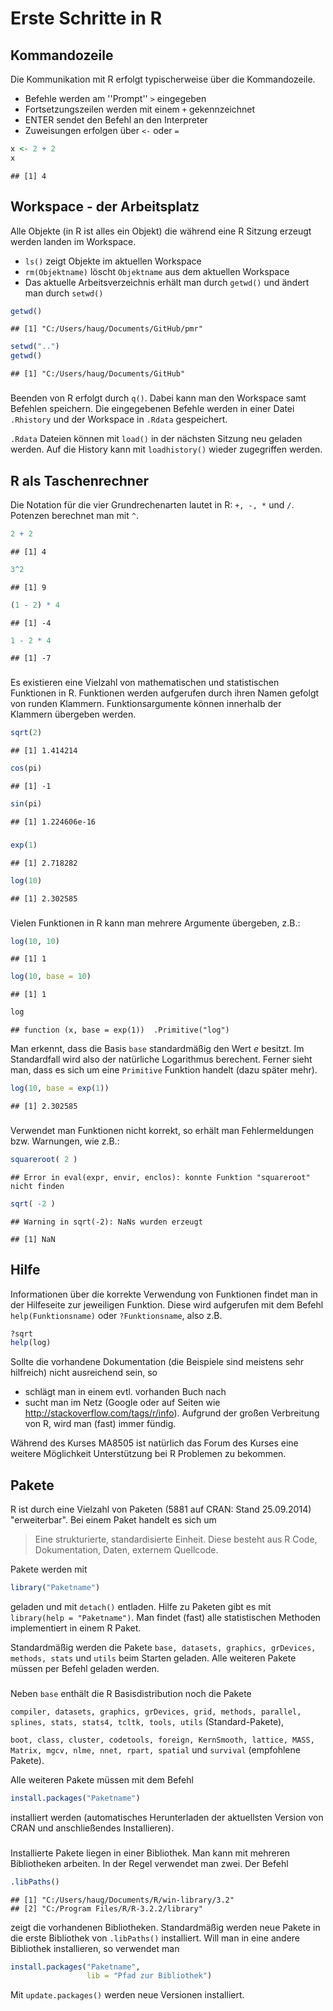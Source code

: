 # Erste Schritte in R

## Kommandozeile

Die Kommunikation mit R erfolgt typischerweise über die Kommandozeile.

-  Befehle werden am ''Prompt'' `>` eingegeben
-  Fortsetzungszeilen werden mit einem `+` gekennzeichnet
-  ENTER sendet den Befehl an den Interpreter
-  Zuweisungen erfolgen über `<-` oder `=`


```r
x <- 2 + 2
x
```

```
## [1] 4
```


## Workspace - der Arbeitsplatz

Alle Objekte (in R ist alles ein Objekt) die während eine R Sitzung erzeugt werden landen im Workspace.


-  `ls()` zeigt Objekte im aktuellen Workspace
-  `rm(Objektname)` löscht `Objektname` aus dem aktuellen Workspace
-  Das aktuelle Arbeitsverzeichnis erhält man durch `getwd()` und ändert man durch `setwd()`



```r
getwd()
```

```
## [1] "C:/Users/haug/Documents/GitHub/pmr"
```




```r
setwd("..")
getwd()
```

```
## [1] "C:/Users/haug/Documents/GitHub"
```


###

Beenden von R erfolgt durch `q()`. Dabei kann man
den Workspace samt Befehlen speichern. Die eingegebenen Befehle werden in einer Datei `.Rhistory` und der Workspace in `.Rdata` gespeichert. 

`.Rdata` Dateien können mit `load()` in der nächsten Sitzung neu geladen werden. Auf die History kann mit `loadhistory()` wieder zugegriffen werden.


## R als Taschenrechner
Die Notation für die vier Grundrechenarten lautet in R:
`+, -, *` und `/`. Potenzen berechnet man mit `^`.



```r
2 + 2
```

```
## [1] 4
```

```r
3^2
```

```
## [1] 9
```

```r
(1 - 2) * 4
```

```
## [1] -4
```

```r
1 - 2 * 4
```

```
## [1] -7
```

###

Es existieren eine Vielzahl von mathematischen und statistischen Funktionen in R. Funktionen werden aufgerufen durch ihren  Namen gefolgt von runden Klammern. Funktionsargumente können innerhalb der Klammern übergeben werden.



```r
sqrt(2)
```

```
## [1] 1.414214
```

```r
cos(pi)
```

```
## [1] -1
```

```r
sin(pi)
```

```
## [1] 1.224606e-16
```

###


```r
exp(1)
```

```
## [1] 2.718282
```

```r
log(10)
```

```
## [1] 2.302585
```


###

Vielen Funktionen in R kann man mehrere Argumente übergeben, z.B.: 


```r
log(10, 10)
```

```
## [1] 1
```

```r
log(10, base = 10)
```

```
## [1] 1
```

```r
log
```

```
## function (x, base = exp(1))  .Primitive("log")
```

Man erkennt, dass die Basis `base` standardmäßig den Wert $e$ besitzt. Im Standardfall wird also der natürliche Logarithmus berechent. Ferner sieht man, dass es sich um eine `Primitive` Funktion handelt (dazu später mehr).


```r
log(10, base = exp(1))
```

```
## [1] 2.302585
```

### 

Verwendet man Funktionen nicht korrekt, so erhält man Fehlermeldungen bzw. Warnungen, wie z.B.: 


```r
squareroot( 2 )
```

```
## Error in eval(expr, envir, enclos): konnte Funktion "squareroot" nicht finden
```

```r
sqrt( -2 )
```

```
## Warning in sqrt(-2): NaNs wurden erzeugt
```

```
## [1] NaN
```

## Hilfe

Informationen über die korrekte Verwendung von Funktionen findet man in der Hilfeseite zur jeweiligen Funktion. Diese wird aufgerufen mit dem Befehl `help(Funktionsname)` oder `?Funktionsname`, also z.B.


```r
?sqrt
help(log)
```

Sollte die vorhandene Dokumentation (die Beispiele sind meistens sehr hilfreich) nicht ausreichend sein, so

* schlägt man in einem evtl. vorhanden Buch nach
* sucht man im Netz (Google oder auf Seiten wie http://stackoverflow.com/tags/r/info). Aufgrund der großen Verbreitung von R, wird man (fast) immer fündig.

Während des Kurses MA8505 ist natürlich das Forum des Kurses eine weitere Möglichkeit Unterstützung bei R Problemen zu bekommen.


## Pakete

R ist durch eine Vielzahl von Paketen (5881 auf CRAN: Stand 25.09.2014) "erweiterbar". Bei einem Paket handelt es sich um

> Eine strukturierte, standardisierte Einheit. Diese besteht aus R
Code, Dokumentation, Daten, externem Quellcode.

Pakete werden mit 

```r
library("Paketname")
```
geladen und mit `detach()` entladen. Hilfe zu Paketen gibt es mit
`library(help = "Paketname")`. Man findet (fast) alle statistischen Methoden implementiert in einem R Paket.

Standardmäßig werden die Pakete `base, datasets, graphics, grDevices, methods, stats` und `utils` beim Starten geladen. Alle weiteren Pakete müssen per Befehl geladen werden.

###

Neben `base` enthält die R Basisdistribution noch die Pakete

`compiler, datasets, graphics, grDevices, grid, methods, parallel, splines, stats, stats4, tcltk, tools, utils` (Standard-Pakete),

`boot, class, cluster, codetools, foreign, KernSmooth, lattice, MASS, Matrix, mgcv, nlme, nnet, rpart, spatial` und `survival` (empfohlene Pakete).

Alle weiteren Pakete müssen mit dem Befehl

```r
install.packages("Paketname")
```
installiert werden (automatisches Herunterladen der aktuellsten Version von CRAN und anschließendes Installieren).

###

Installierte Pakete liegen in einer Bibliothek. Man kann mit mehreren Bibliotheken arbeiten. In der Regel verwendet man zwei. Der Befehl


```r
.libPaths()
```

```
## [1] "C:/Users/haug/Documents/R/win-library/3.2"
## [2] "C:/Program Files/R/R-3.2.2/library"
```
zeigt die vorhandenen Bibliotheken. Standardmäßig werden neue Pakete in die erste Bibliothek von `.libPaths()` installiert. Will man in eine andere Bibliothek installieren, so verwendet man

```r
install.packages("Paketname", 
                 lib = "Pfad zur Bibliothek")
```

Mit `update.packages()` werden neue Versionen installiert.


